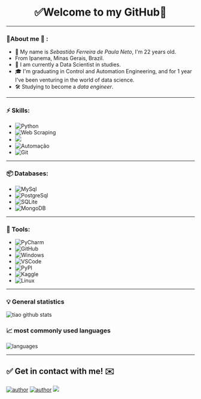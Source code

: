  <h1 align="center"> 
	✅Welcome to my GitHub🚀
</h1>

---

### 👦About me :seedling: : 
- 👋 My name is *Sebastião Ferreira de Paula Neto*, I'm 22 years old.
- From Ipanema, Minas Gerais, Brazil.
- 💼 I am currently a Data Scientist in studies.
- 🎓 I'm graduating in Control and Automation Engineering, and for 1 year I've been venturing in the world of data science.
- 🛠️ Studying to become a *data engineer*.


<hr>

### ⚡ Skills:
- ![Python](https://img.shields.io/badge/-Python-3776AB?&logo=Python&logoColor=FFFFFF)
- ![Web Scraping](https://img.shields.io/badge/-Web%20Scraping-3776AB?&logoColor=FFFFFF)  
- ![](https://img.shields.io/badge/-data%20Visualisation-3776AB?&logoColor=FFFFFF)
- ![Automação](https://img.shields.io/badge/-Automação-3776AB?&logoColor=FFFFFF) 
- ![Git](https://img.shields.io/badge/-Git-F05032?&logo=git&logoColor=FFFFFF) 

---

### 📦 Databases:
- ![MySql](https://img.shields.io/badge/-MySql-003B57?&logo=MySQL&logoColor=FFFFFF) 
- ![PostgreSql](https://img.shields.io/badge/-PostgreSql-336791?&logo=postgresql&logoColor=FFFFFF) 
- ![SQLite](https://img.shields.io/badge/-SQLite-4479A1?&logo=sqlite&logoColor=FFFFFF)
- <img alt="MongoDB" src ="https://img.shields.io/badge/MongoDB-%234ea94b.svg?&style=for-the-badge&logo=mongodb&logoColor=white"/>

---

### 🧰 Tools:
- ![PyCharm](https://img.shields.io/badge/-PyCharm-181717?&logo=PyCharm&logoColor=FFFFFF) 
- ![GitHub](https://img.shields.io/badge/-GitHub-181717?&logo=GitHub&logoColor=FFFFFF) 
- ![Windows](https://img.shields.io/badge/-Windows-0078D6?&logo=Windows&logoColor=FFFFFF) 
- ![VSCode](https://img.shields.io/badge/-VSCode-007ACC?&logo=Visual%20Studio%20Code&logoColor=FFFFFF) 
- ![PyPI](https://img.shields.io/badge/-PyPI-3775A9?&logo=PyPI&logoColor=FFFFFF) 
- ![Kaggle](https://img.shields.io/badge/-Kaggle-20BEFF?&logo=Kaggle&logoColor=FFFFFF) 
- ![Linux](https://img.shields.io/badge/-Linux-FCC624?&logo=Linux&logoColor=FFFFFF) 

---

### :bulb:  General statistics 
 
![tiao github stats](https://github-readme-stats.vercel.app/api?username=Tiao553&theme=cobalt&show_icons=true)

### 📈  most commonly used languages 
![languages](https://github-readme-stats.vercel.app/api/top-langs/?username=Tiao553&hide=scss&layout=compact&theme=cobalt&title_color=2ED3EA)

<hr>

## ✅ Get in contact with me! ✉️

[![author](https://img.shields.io/badge/Linkedin-Sebastiao-blue.svg)](https://www.linkedin.com/in/sebasti%C3%A3o-ferreira-de-paula-neto-84673216b/) 
[![author](https://img.shields.io/badge/github-tiao553-black.svg)](https://github.com/Tiao553) 
[![](https://img.shields.io/badge/medium-Sebastiao553-yellow.svg)](https://sebastiao--553.medium.com/)
